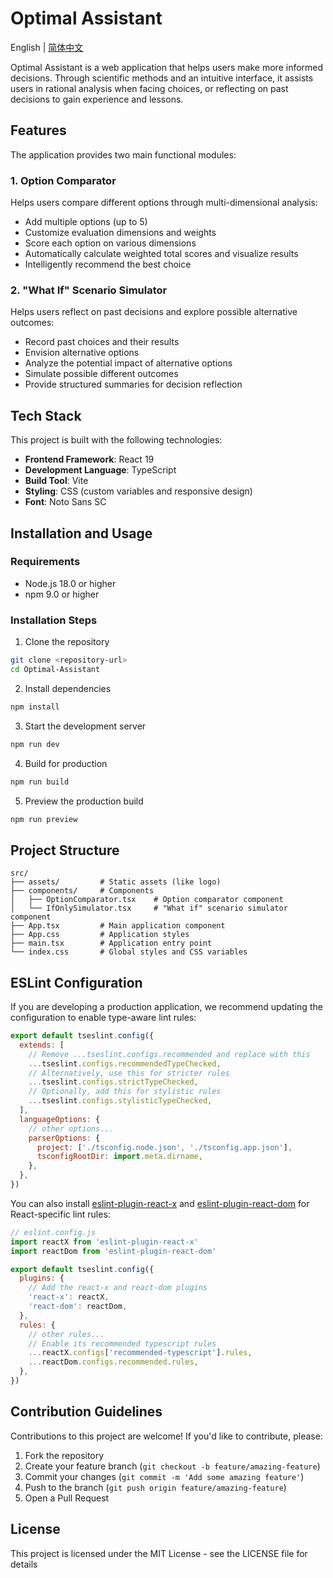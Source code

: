 # Optimal Assistant

English | [简体中文](./README.md)

Optimal Assistant is a web application that helps users make more informed decisions. Through scientific methods and an intuitive interface, it assists users in rational analysis when facing choices, or reflecting on past decisions to gain experience and lessons.

## Features

The application provides two main functional modules:

### 1. Option Comparator

Helps users compare different options through multi-dimensional analysis:

- Add multiple options (up to 5)
- Customize evaluation dimensions and weights
- Score each option on various dimensions
- Automatically calculate weighted total scores and visualize results
- Intelligently recommend the best choice

### 2. "What If" Scenario Simulator

Helps users reflect on past decisions and explore possible alternative outcomes:

- Record past choices and their results
- Envision alternative options
- Analyze the potential impact of alternative options
- Simulate possible different outcomes
- Provide structured summaries for decision reflection

## Tech Stack

This project is built with the following technologies:

- **Frontend Framework**: React 19
- **Development Language**: TypeScript
- **Build Tool**: Vite
- **Styling**: CSS (custom variables and responsive design)
- **Font**: Noto Sans SC

## Installation and Usage

### Requirements

- Node.js 18.0 or higher
- npm 9.0 or higher

### Installation Steps

1. Clone the repository

```bash
git clone <repository-url>
cd Optimal-Assistant
```

2. Install dependencies

```bash
npm install
```

3. Start the development server

```bash
npm run dev
```

4. Build for production

```bash
npm run build
```

5. Preview the production build

```bash
npm run preview
```

## Project Structure

```
src/
├── assets/         # Static assets (like logo)
├── components/     # Components
│   ├── OptionComparator.tsx    # Option comparator component
│   └── IfOnlySimulator.tsx     # "What if" scenario simulator component
├── App.tsx         # Main application component
├── App.css         # Application styles
├── main.tsx        # Application entry point
└── index.css       # Global styles and CSS variables
```

## ESLint Configuration

If you are developing a production application, we recommend updating the configuration to enable type-aware lint rules:

```js
export default tseslint.config({
  extends: [
    // Remove ...tseslint.configs.recommended and replace with this
    ...tseslint.configs.recommendedTypeChecked,
    // Alternatively, use this for stricter rules
    ...tseslint.configs.strictTypeChecked,
    // Optionally, add this for stylistic rules
    ...tseslint.configs.stylisticTypeChecked,
  ],
  languageOptions: {
    // other options...
    parserOptions: {
      project: ['./tsconfig.node.json', './tsconfig.app.json'],
      tsconfigRootDir: import.meta.dirname,
    },
  },
})
```

You can also install [eslint-plugin-react-x](https://github.com/Rel1cx/eslint-react/tree/main/packages/plugins/eslint-plugin-react-x) and [eslint-plugin-react-dom](https://github.com/Rel1cx/eslint-react/tree/main/packages/plugins/eslint-plugin-react-dom) for React-specific lint rules:

```js
// eslint.config.js
import reactX from 'eslint-plugin-react-x'
import reactDom from 'eslint-plugin-react-dom'

export default tseslint.config({
  plugins: {
    // Add the react-x and react-dom plugins
    'react-x': reactX,
    'react-dom': reactDom,
  },
  rules: {
    // other rules...
    // Enable its recommended typescript rules
    ...reactX.configs['recommended-typescript'].rules,
    ...reactDom.configs.recommended.rules,
  },
})
```

## Contribution Guidelines

Contributions to this project are welcome! If you'd like to contribute, please:

1. Fork the repository
2. Create your feature branch (`git checkout -b feature/amazing-feature`)
3. Commit your changes (`git commit -m 'Add some amazing feature'`)
4. Push to the branch (`git push origin feature/amazing-feature`)
5. Open a Pull Request

## License

This project is licensed under the MIT License - see the LICENSE file for details
